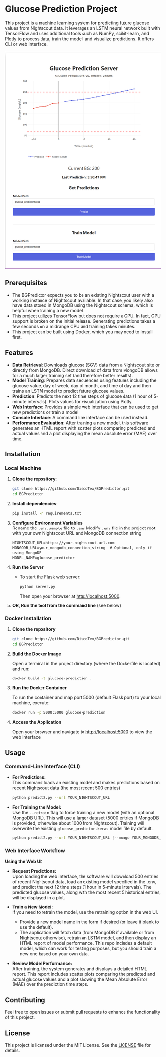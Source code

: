 # Glucose Prediction Project

This project is a machine learning system for predicting future glucose values from Nightscout data. It leverages an LSTM neural network built with TensorFlow and uses additional tools such as NumPy, scikit-learn, and Plotly to process data, train the model, and visualize predictions. It offers CLI or web interface.

![Web Interface Screenshot](images/screenshot.png)

## Prerequisites
- The BGPredictor expects you to be an existing Nightscout user with a working instance of Nightscout available. In that case, you likely also have data stored in MongoDB using the Nightscout schema, which is helpful when training a new model.
- This project utilizes TensorFlow but does not require a GPU. In fact, GPU support is broken on the initial release. Generating predictions takes a few seconds on a midrange CPU and training takes minutes.
- This project can be built using Docker, which you may need to install first.

## Features

- **Data Retrieval**: Downloads glucose (SGV) data from a Nightscout site or directly from MongoDB. Direct download of data from MongoDB allows for a much larger training set (and therefore better results).
- **Model Training**: Prepares data sequences using features including the glucose value, day of week, day of month, and time of day and then trains an LSTM model to predict future glucose values.
- **Prediction**: Predicts the next 12 time steps of glucose data (1 hour of 5-minute intervals). Plots values for visualization using Plotly.
- **Web Interface**: Provides a simple web interface that can be used to get new predictions or train a model
- **Console Interface**: A command line interface can be used instead.
- **Performance Evaluation**: After training a new model, this software generates an HTML report with scatter plots comparing predicted and actual values and a plot displaying the mean absolute error (MAE) over time.

## Installation

### Local Machine

1. **Clone the repository**:

   ```bash
   git clone https://github.com/DiscoTex/BGPredictor.git
   cd BGPredictor
   ```

2. **Install dependencies**:

   ```bash
   pip install -r requirements.txt
   ```

3. **Configure Environment Variables**:  
   Rename the `.env.sample` file to `.env`
   Modify `.env` file in the project root with your own Nightscout URL and MongoDB connection string

   ```
   NIGHTSCOUT_URL=https://your-nightscout-url.com
   MONGODB_URL=your_mongodb_connection_string  # Optional, only if using MongoDB
   MODEL_NAME=glucose_predictor
   ```

4. **Run the Server**
   - To start the Flask web server:

     ```bash
     python server.py
     ```

     Then open your browser at [http://localhost:5000](http://localhost:5000).

5. **OR, Run the tool from the command line**
   (see below)



### Docker Installation

1. **Clone the repository**

   ```bash
   git clone https://github.com/DiscoTex/BGPredictor.git
   cd BGPredictor
   ```

2. **Build the Docker Image**

   Open a terminal in the project directory (where the Dockerfile is located) and run:

   ```bash
   docker build -t glucose-prediction .
   ```

3. **Run the Docker Container**

   To run the container and map port 5000 (default Flask port) to your local machine, execute:

   ```bash
   docker run -p 5000:5000 glucose-prediction
   ```

4. **Access the Application**

   Open your browser and navigate to [http://localhost:5000](http://localhost:5000) to view the web interface.

## Usage

### Command-Line Interface (CLI)

- **For Predictions:**  
  This command loads an existing model and makes predictions based on recent Nightscout data (the most recent 500 entries)
  
  ```bash
  python predict2.py --url YOUR_NIGHTSCOUT_URL
  ```

- **For Training the Model:**  
  Use the `--retrain` flag to force training a new model (with an optional MongoDB URL). This will use a larger dataset (5000 entries if MongoDB is provided, otherwise about 1000 from Nightscout). Training will overwrite the existing `glucose_predictor.keras` model file by default.
  
  ```bash
  python predict2.py --url YOUR_NIGHTSCOUT_URL [--mongo YOUR_MONGODB_URL] --retrain
  ```

### Web Interface Workflow

**Using the Web UI:**  
     
- **Request Predictions:**  
     Upon loading the web interface, the software will download 500 entries of recent Nightscout data, load an existing model specified in the .env, and predict the next 12 time steps (1 hour in 5-minute intervals). The predicted glucose values, along with the most recent 5 historical entries, will be displayed in a plot.
     
- **Train a New Model:**  
     If you need to retrain the model, use the retraining option in the web UI.  
     - Provide a new model name in the form if desired (or leave it blank to use the default).  
     - The application will fetch data (from MongoDB if available or from Nightscout otherwise), retrain an LSTM model, and then display an HTML report of model performance. This repo includes a default model, which can work for testing purposes, but you should train a new one based on your own data.
     
- **Review Model Performance:**  
   After training, the system generates and displays a detailed HTML report. This report includes scatter plots comparing the predicted and actual glucose values and a plot showing the Mean Absolute Error (MAE) over the prediction time steps.

## Contributing

Feel free to open issues or submit pull requests to enhance the functionality of this project.

## License

This project is licensed under the MIT License. See the [LICENSE](license.txt) file for details.